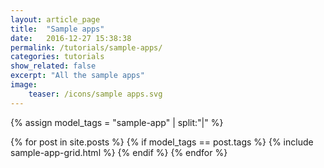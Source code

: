 ```yaml
---
layout: article_page
title:  "Sample apps"
date:   2016-12-27 15:38:38
permalink: /tutorials/sample-apps/
categories: tutorials
show_related: false
excerpt: "All the sample apps"
image:
    teaser: /icons/sample apps.svg
---
```


{% assign model_tags = "sample-app" | split:"|" %}
<div>
  {% for post in site.posts %}
    {% if model_tags == post.tags %}
    {% include sample-app-grid.html %}
  {% endif %}
  {% endfor %}
</div>